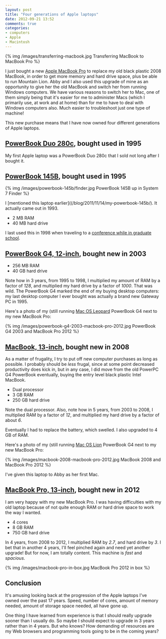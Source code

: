 ```yaml
---
layout: post
title: "Four generations of Apple laptops"
date: 2012-09-21 13:52
comments: true
categories: 
- computers
- Apple
- Macintosh
---
```

{% img /images/transferring-macbook.jpg Transferring MacBook to MacBook Pro %}

I just bought a new [Apple MacBook Pro](http://www.apple.com/macbook-pro/) to replace my old black plastic 2008 MacBook, in order to get more memory and hard drive space, plus be able to run Mountain Lion. Abby and I also used this upgrade of mine as an opportunity to give her the old MacBook and switch her from running Windows computers. We have various reasons to switch her to Mac, one of them simply being that it's easier for me to administer Macs (which I primarily use, at work and at home) than for me to have to deal with Windows computers also. Much easier to troubleshoot just one type of machine!

This new purchase means that I have now owned four different generations of Apple laptops.

## [PowerBook Duo 280c](http://en.wikipedia.org/wiki/PowerBook_Duo), bought used in 1995

My first Apple laptop was a PowerBook Duo 280c that I sold not long after I bought it.

## [PowerBook 145B](http://en.wikipedia.org/wiki/PowerBook_140#PowerBook_145B), bought used in 1995

{% img /images/powerbook-145b/finder.jpg PowerBook 145B up in System 7 Finder %}

I [mentioned this laptop earlier]((/blog/2011/11/14/my-powerbook-145b/). It actually came out in 1993.

- 2 MB RAM
- 40 MB hard drive

I last used this in 1998 when traveling to a [conference while in graduate school](http://www.informatik.uni-trier.de/~ley/db/conf/pldi/pldi98.html).

## [PowerBook G4, 12-inch](http://en.wikipedia.org/wiki/PowerBook_G4), bought new in 2003

- 256 MB RAM
- 40 GB hard drive

Note how in 3 years, from 1995 to 1998, I multiplied my amount of RAM by a factor of *128*, and multiplied my hard drive by a factor of *1000*. That was wild. The PowerBook G4 marked the end of my buying desktop computers: my last desktop computer I ever bought was actually a brand new Gateway PC in 1995.

Here's a photo of my (still running [Mac OS Leopard](http://en.wikipedia.org/wiki/Mac_OS_X_Leopard) PowerBook G4 next to my new MacBook Pro:

{% img /images/powerbook-g4-2003-macbook-pro-2012.jpg PowerBook G4 2003 and MacBook Pro 2012 %}

## [MacBook, 13-inch](http://en.wikipedia.org/wiki/MacBook), bought new in 2008

As a matter of frugality, I try to put off new computer purchases as long as possible. I probably should be *less* frugal, since at some point decreased productivity does kick in, but in any case, I did move from the old PowerPC G4 PowerBook eventually, buying the entry level black plastic Intel MacBook.

- Dual processor
- 3 GB RAM
- 250 GB hard drive

Note the dual processor. Also, note how in 5 years, from 2003 to 2008, I multiplied RAM by a factor of *12*, and multiplied my hard drive by a factor of about *6*.

Eventually I had to replace the battery, which swelled. I also upgraded to 4 GB of RAM.

Here's a photo of my (still running [Mac OS Lion](http://en.wikipedia.org/wiki/Mac_OS_X_Lion) PowerBook G4 next to my new MacBook Pro:

{% img /images/macbook-2008-macbook-pro-2012.jpg MacBook 2008 and MacBook Pro 2012 %}

I've given this laptop to Abby as her first Mac.

## [MacBook Pro, 13-inch](http://en.wikipedia.org/wiki/MacBook_Pro), bought new in 2012

I am very happy with my new MacBook Pro. I was having difficulties with my old laptop because of not quite enough RAM or hard drive space to work the way I wanted.

- 4 cores
- 8 GB RAM
- 750 GB hard drive

In 4 years, from 2008 to 2012, I multiplied RAM by *2.7*, and hard drive by *3*. I bet that in another 4 years, I'll feel pinched again and need yet another upgrade! But for now, I am totally content. This machine is *fast* and *spacious*.

{% img /images/macbook-pro-in-box.jpg MacBook Pro 2012 in box %}

## Conclusion

It's amusing looking back at the progression of the Apple laptops I've owned over the past 17 years. Speed, number of cores, amount of memory needed, amount of storage space needed, all have gone up.

One thing I have learned from experience is that I should really upgrade sooner than I usually do. So maybe I should expect to upgrade in 3 years rather than in 4 years. But who knows? How demanding of resources are my Web browsers and programming tools going to be in the coming years?
